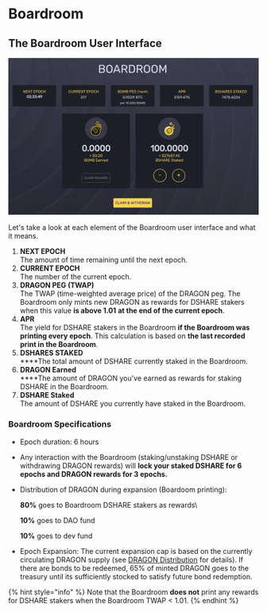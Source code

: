 # Boardroom

## The Boardroom User Interface

![The Boardroom user interface](<../.gitbook/assets/Screenshot 2022-01-26 193115.png>)

Let's take a look at each element of the Boardroom user interface and what it means.

1. **NEXT EPOCH**\
   The amount of time remaining until the next epoch.
2. **CURRENT EPOCH**\
   The number of the current epoch.
3. **DRAGON PEG (TWAP)**\
   The TWAP (time-weighted average price) of the DRAGON peg. The Boardroom only mints new DRAGON as rewards for DSHARE stakers when this value **is above 1.01** **at the end of the current epoch**.
4. **APR**\
   The yield for DSHARE stakers in the Boardroom **if the Boardroom was printing every epoch**. This calculation is based on **the last recorded print in the Boardroom**.
5. **DSHARES STAKED**\
   ****The total amount of DSHARE currently staked in the Boardroom.
6. **DRAGON Earned**\
   ****The amount of DRAGON you've earned as rewards for staking DSHARE in the Boardroom.
7. **DSHARE Staked**\
   The amount of DSHARE you currently have staked in the Boardroom.

### Boardroom Specifications

* Epoch duration: 6 hours
* Any interaction with the Boardroom (staking/unstaking DSHARE or withdrawing DRAGON rewards) will **lock your staked DSHARE for 6 epochs and DRAGON rewards for 3 epochs.**&#x20;
*   Distribution of DRAGON during expansion (Boardoom printing):

    **80%** goes to Boardroom DSHARE stakers as rewards\

    **10%** goes to DAO fund

    **10%** goes to dev fund
* Epoch Expansion: The current expansion cap is based on the currently circulating DRAGON supply (see [DRAGON Distribution](dragon-distribution.md) for details). If there are bonds to be redeemed, 65% of minted DRAGON goes to the treasury until its sufficiently stocked to satisfy future bond redemption.

{% hint style="info" %}
Note that the Boardroom **does not** print any rewards for DSHARE stakers when the Boardroom TWAP < 1.01.
{% endhint %}
<!-- 
## Boardroom FAQ

### **1. Once DBONDs are issued, does the Boardroom stop printing DRAGON until we are above peg again?**

Staking DSHARE will only give you DRAGON rewards when the price of DRAGON is above the peg (100 DRAGON to 1 BNB), but not when it is under the peg.

### **2. What happens if I interact with the Boardroom in any way? Are there any lockup periods?**

Yes, there are two lockup timers. One for DRAGON rewards and one for staked DSHARE. **Any interaction with the Boardroom will reset both timers.** The lockup period for withdrawing DRAGON rewards is **3 epochs (18 hours)**, or **6 epochs (36 hours)** to unstake your DSHARE.

### **3. Are the Boardroom rewards pro-rated by time? For example, if I stake three hours before the end of an epoch versus five hours before the end of an epoch, would I get different rewards?**

No, Boardroom rewards are determined by how much you have staked at the time of printing (i.e., at the end of one epoch and the start of the other). It doesn't matter if you stake three hours before or thirty seconds before the emissions occur.

### 4. If I remove my DSHARE from the Boardroom without first collecting my DRAGON, will they be lost forever?

No, they will still be there to collect whenever you need.

### 5. The Boardroom APR dropped because we're in a "debt phase." What does that mean?

A debt phase takes place during expansion epochs that start after a contraction period where there are still DBOND to be redeemed.

65% of expansion during a debt phase is allocated to the treasury fund to prepare for subsequent DBOND redemption down the road. This amount is always reserved, regardless of whether DBOND holders are redeeming bonds or not.

Once enough DRAGON is sufficiently stocked in the treasury to satisfy the redemption of all circulating DBOND, expansion rates will resume to normal.

### 6. If we're in a debt phase, how long will it last until the Boardroom continues printing as normal?

The debt phase will last as long as is necessary to adequately pay back outstanding DBOND debt. Please keep in mind that the DAO will also need to collect a little extra, as there needs to be a cushion to cover the bonus premiums when people redeem DBOND over peg.\
\
There's no exact way of calculating how many epochs it will take, since the protocol doesn't know exactly when people will redeem their DBOND. The debt phase cannot end until the treasury has enough DRAGON to cover the redemption of all outstanding DBONDs plus a premium.

### 7. At the end of the epoch, the Boardroom did not print DRAGON, but then no DBOND(s) were issued either. Why?

There is a balanced state "at peg" when DRAGON's TWAP is between 1.00 and 1.01, which results in no contraction or expansion of the circulating supply of DRAGON. This is referred to as a **zen epoch**.

### 8. If DRAGON continues to climb above the price of the peg, will that influence how long the debt phase lasts?

Depending on the price of DRAGON, the Boardroom print will have to adjust to provide a buffer for any unclaimed DBOND. As the price of DRAGON climbs above the peg, more DRAGON needs to be distributed to the treasury to account for DBOND redemption plus premiums.

### 9. How can I figure out what my future DRAGON rewards will be from the Boardroom?

Let's take a look at a simplified example for a _non-debt phase_: say you have 1 DSHARE staked out of 10 total DSHAREs staked in the Boardroom. In this case, you will receive 10% of the total DRAGON printed in the Boardroom.&#x20;

For this example we are assuming that there is a total circulating supply of 10,000 DRAGON and the current expansion rate is at 4%, so a total of 400 DRAGON will be printed in the Boardroom. Under the protocol's current rules, 60% of those newly printed DRAGON will be distributed to DSHARE stakers in the Boardroom. (See the [DRAGON Distribution](dragon-distribution.md) page for more details on how DRAGON is distributed within the protocol.)\
\
Therefore, you would get: ((0.04 _\*_ 10000) _\*_ 0.6) \* (1/10) = **24 DRAGON**.\
\
Thus, the formula to calculate your rewards is as follows:\
((_ExpansionRate_ \* _CirculatingDRAGONSupply)_ \* 0.6) \* (_YourBShareStake_ / _TotalBShareStaked_)

### 10. How long will it take for DSHARE to pay itself off from DRAGON rewards based on current prices?

This will vary constantly as the APR in the Boardroom fluctuates, along with other variables such as the price of DRAGON.

&#x20;For a quick estimation, however, you can do the following:

1. Take the total APR shown in the Boardroom and divide that by 365 to get the daily APR. (For this example we will say the daily APR is 5%.) 
2. Multiply that daily APR by the current market price of the total DSHARE you have staked to see what your daily rewards are. (In this example, we have 5 DSHARE, each worth $500, for a total amount staked of $2500. Your daily return in this case would be $2500 \* 0.05, which comes out to $125 per day.)
3. Take your initial buy-in price for DSHARE and divide it by your daily rewards. If you bought these 5 DSHARE at a higher price, say $700 for example, in the current market conditions you would recover your initial investment of $3500 in 3500/125 or 28 days. -->
